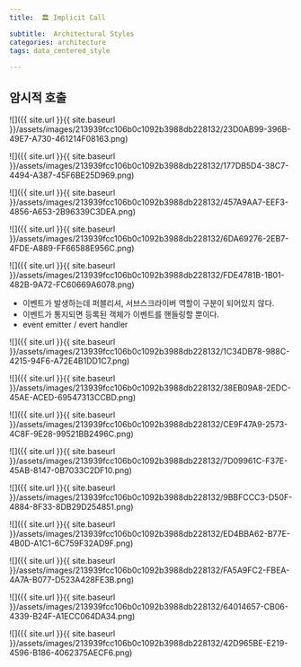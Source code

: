 ```yaml
---
title:  🏛 Implicit Call

subtitle:  Architectural Styles
categories: architecture 
tags: data_centered_style
 
---
```


  
## 암시적 호출  
![]({{ site.url }}{{ site.baseurl }}/assets/images/213939fcc106b0c1092b3988db228132/23D0AB99-396B-49E7-A730-461214F08163.png)  
  
  
![]({{ site.url }}{{ site.baseurl }}/assets/images/213939fcc106b0c1092b3988db228132/177DB5D4-38C7-4494-A387-45F6BE25D969.png)  
  
  
![]({{ site.url }}{{ site.baseurl }}/assets/images/213939fcc106b0c1092b3988db228132/457A9AA7-EEF3-4856-A653-2B96339C3DEA.png)  
  
  
![]({{ site.url }}{{ site.baseurl }}/assets/images/213939fcc106b0c1092b3988db228132/6DA69276-2EB7-4FDE-A889-FF66588E956C.png)  
  
![]({{ site.url }}{{ site.baseurl }}/assets/images/213939fcc106b0c1092b3988db228132/FDE4781B-1B01-482B-9A72-FC60669A6078.png)  
  
- 이벤트가 발생하는데 퍼블리셔, 서브스크라이버 역할이 구분이 되어있지 않다.  
- 이벤트가 통지되면 등록된 객체가 이벤트를 핸들링할 뿐이다.  
- event emitter / evert handler  
  
![]({{ site.url }}{{ site.baseurl }}/assets/images/213939fcc106b0c1092b3988db228132/1C34DB78-988C-4215-94F6-A72E4B1DD1C7.png)  
  
  
![]({{ site.url }}{{ site.baseurl }}/assets/images/213939fcc106b0c1092b3988db228132/38EB09A8-2EDC-45AE-ACED-69547313CCBD.png)  
  
  
![]({{ site.url }}{{ site.baseurl }}/assets/images/213939fcc106b0c1092b3988db228132/CE9F47A9-2573-4C8F-9E28-99521BB2496C.png)  
  
  
![]({{ site.url }}{{ site.baseurl }}/assets/images/213939fcc106b0c1092b3988db228132/7D09961C-F37E-45AB-8147-0B7033C2DF10.png)  
  
  
![]({{ site.url }}{{ site.baseurl }}/assets/images/213939fcc106b0c1092b3988db228132/9BBFCCC3-D50F-4884-8F33-8DB29D254851.png)  
  
  
![]({{ site.url }}{{ site.baseurl }}/assets/images/213939fcc106b0c1092b3988db228132/ED4BBA62-B77E-4B0D-A1C1-6C759F32AD9F.png)  
  
  
![]({{ site.url }}{{ site.baseurl }}/assets/images/213939fcc106b0c1092b3988db228132/FA5A9FC2-FBEA-4A7A-B077-D523A428FE3B.png)  
  
  
![]({{ site.url }}{{ site.baseurl }}/assets/images/213939fcc106b0c1092b3988db228132/64014657-CB06-4339-B24F-A1ECC064DA34.png)  
  
  
![]({{ site.url }}{{ site.baseurl }}/assets/images/213939fcc106b0c1092b3988db228132/42D965BE-E219-4596-B186-4062375AECF6.png)  
  
